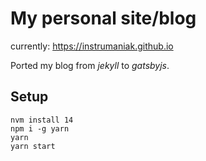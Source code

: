 # My personal site/blog

currently: https://instrumaniak.github.io

Ported my blog from _jekyll_ to _gatsbyjs_.

## Setup

```
nvm install 14
npm i -g yarn
yarn
yarn start
```
